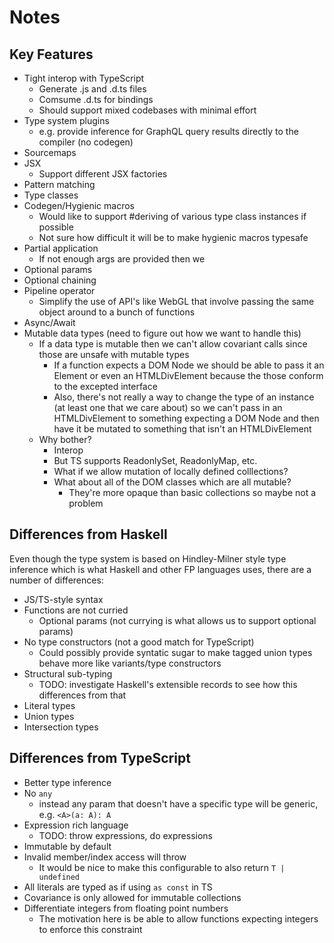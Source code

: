 # Notes

## Key Features

- Tight interop with TypeScript
  - Generate .js and .d.ts files
  - Comsume .d.ts for bindings
  - Should support mixed codebases with minimal effort
- Type system plugins
  - e.g. provide inference for GraphQL query results directly to the compiler (no codegen)
- Sourcemaps
- JSX
  - Support different JSX factories
- Pattern matching
- Type classes
- Codegen/Hygienic macros
  - Would like to support #deriving of various type class instances if possible
  - Not sure how difficult it will be to make hygienic macros typesafe
- Partial application
  - If not enough args are provided then we 
- Optional params
- Optional chaining
- Pipeline operator
  - Simplify the use of API's like WebGL that involve passing the same object around to a bunch of functions
- Async/Await
- Mutable data types (need to figure out how we want to handle this)
  - If a data type is mutable then we can't allow covariant calls since those are unsafe with mutable types
    - If a function expects a DOM Node we should be able to pass it an Element or even an HTMLDivElement
      because the those conform to the excepted interface
    - Also, there's not really a way to change the type of an instance (at least one that we care about)
      so we can't pass in an HTMLDivElement to something expecting a DOM Node and then have it be mutated
      to something that isn't an HTMLDivElement
  - Why bother?
    - Interop
    - But TS supports ReadonlySet, ReadonlyMap, etc.
    - What if we allow mutation of locally defined colllections?
    - What about all of the DOM classes which are all mutable?
      - They're more opaque than basic collections so maybe not a problem

## Differences from Haskell

Even though the type system is based on Hindley-Milner style type inference which is
what Haskell and other FP languages uses, there are a number of differences:

- JS/TS-style syntax
- Functions are not curried
  - Optional params (not currying is what allows us to support optional params)
- No type constructors (not a good match for TypeScript)
  - Could possibly provide syntatic sugar to make tagged union types behave more like variants/type constructors
- Structural sub-typing
  - TODO: investigate Haskell's extensible records to see how this differences from that
- Literal types
- Union types
- Intersection types

## Differences from TypeScript

- Better type inference
- No `any`
  - instead any param that doesn't have a specific type will be generic, e.g. `<A>(a: A): A`
- Expression rich language
  - TODO: throw expressions, do expressions
- Immutable by default
- Invalid member/index access will throw
  - It would be nice to make this configurable to also return `T | undefined`
- All literals are typed as if using `as const` in TS
- Covariance is only allowed for immutable collections
- Differentiate integers from floating point numbers
  - The motivation here is be able to allow functions expecting integers to enforce this constraint
